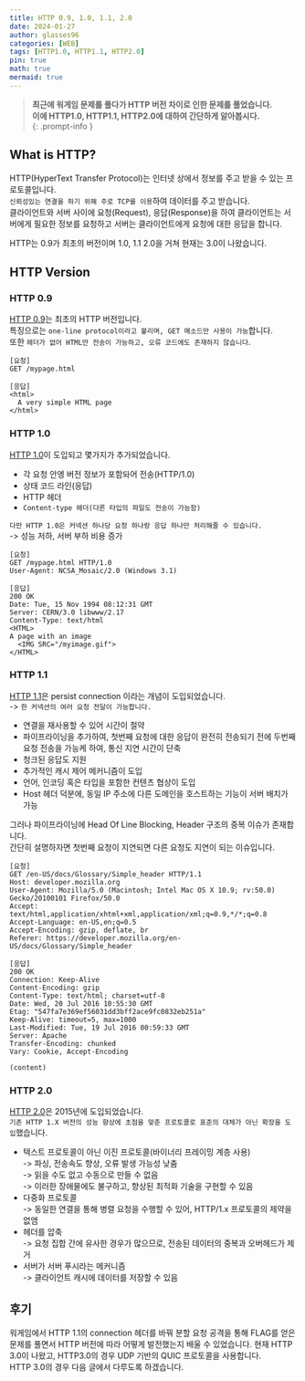 ```yaml
---
title: HTTP 0.9, 1.0, 1.1, 2.0
date: 2024-01-27
author: glasses96
categories: [WEB]
tags: [HTTP1.0, HTTP1.1, HTTP2.0]
pin: true
math: true
mermaid: true
---
```


> **최근에 워게임 문제를 풀다가 HTTP 버전 차이로 인한 문제를 풀었습니다.**     
> **이에 HTTP1.0, HTTP1.1, HTTP2.0에 대하여 간단하게 알아봅시다.**     
{: .prompt-info }

## What is HTTP?
HTTP(HyperText Transfer Protocol)는 인터넷 상에서 정보를 주고 받을 수 있는 프로토콜입니다.  
`신뢰성있는 연결을 하기 위해 주로 TCP를 이용`하여 데이터를 주고 받습니다.  
클라이언트와 서버 사이에 요청(Request), 응답(Response)을 하여 클라이언트는 서버에게 필요한 정보를 요청하고 서버는 클라이언트에게 요청에 대한 응답을 합니다.  

HTTP는 0.9가 최초의 버전이며 1.0, 1.1 2.0을 거쳐 현재는 3.0이 나왔습니다.  

## HTTP Version 
### HTTP 0.9
[HTTP 0.9](https://developer.mozilla.org/ko/docs/Web/HTTP/Basics_of_HTTP/Evolution_of_HTTP)는 최초의 HTTP 버전입니다.  
특징으로는 `one-line protocol이라고 불리며, GET 메소드만 사용이 가능`합니다.  
또한 `헤더가 없어 HTML만 전송이 가능하고, 오류 코드에도 존재하지 않습니다`.

```
[요청]
GET /mypage.html

[응답]
<html>
  A very simple HTML page
</html>
```

### HTTP 1.0
[HTTP 1.0](https://developer.mozilla.org/ko/docs/Web/HTTP/Basics_of_HTTP/Evolution_of_HTTP)이 도입되고 몇가지가 추가되었습니다.  
- 각 요청 안엥 버전 정보가 포함돠어 전송(HTTP/1.0)
- 상태 코드 라인(응답)
- HTTP 헤더
- `Content-type 헤더(다른 타입의 파일도 전송이 가능함)`

`다만 HTTP 1.0은 커넥션 하나당 요청 하나랑 응답 하나만 처리해줄 수 있습니다.`  
-> 성능 저하, 서버 부하 비용 증가

```
[요청]
GET /mypage.html HTTP/1.0
User-Agent: NCSA_Mosaic/2.0 (Windows 3.1)

[응답]
200 OK
Date: Tue, 15 Nov 1994 08:12:31 GMT
Server: CERN/3.0 libwww/2.17
Content-Type: text/html
<HTML>
A page with an image
  <IMG SRC="/myimage.gif">
</HTML>
```

### HTTP 1.1
[HTTP 1.1](https://developer.mozilla.org/ko/docs/Web/HTTP/Basics_of_HTTP/Evolution_of_HTTP)은 persist connection 이라는 개념이 도입되었습니다.  
-> `한 커넥션의 여러 요청 전달이 가능합니다.`  

- 연결을 재사용할 수 있어 시간이 절약
- 파이프라이닝을 추가하여, 첫번째 요청에 대한 응답이 완전히 전송되기 전에 두번째 요청 전송을 가능케 하여, 통신 지연 시간이 단축
- 청크된 응답도 지원
- 추가적인 캐시 제어 메커니즘이 도입
- 언어, 인코딩 혹은 타입을 포함한 컨텐츠 협상이 도입
- Host 헤더 덕분에, 동일 IP 주소에 다른 도메인을 호스트하는 기능이 서버 배치가 가능

그러나 파이프라이닝에 Head Of Line Blocking, Header 구조의 중복 이슈가 존재합니다.  
간단히 설명하자면 첫번째 요청이 지연되면 다른 요청도 지연이 되는 이슈입니다.

```
[요청]
GET /en-US/docs/Glossary/Simple_header HTTP/1.1
Host: developer.mozilla.org
User-Agent: Mozilla/5.0 (Macintosh; Intel Mac OS X 10.9; rv:50.0) Gecko/20100101 Firefox/50.0
Accept: text/html,application/xhtml+xml,application/xml;q=0.9,*/*;q=0.8
Accept-Language: en-US,en;q=0.5
Accept-Encoding: gzip, deflate, br
Referer: https://developer.mozilla.org/en-US/docs/Glossary/Simple_header

[응답]
200 OK
Connection: Keep-Alive
Content-Encoding: gzip
Content-Type: text/html; charset=utf-8
Date: Wed, 20 Jul 2016 10:55:30 GMT
Etag: "547fa7e369ef56031dd3bff2ace9fc0832eb251a"
Keep-Alive: timeout=5, max=1000
Last-Modified: Tue, 19 Jul 2016 00:59:33 GMT
Server: Apache
Transfer-Encoding: chunked
Vary: Cookie, Accept-Encoding

(content)
```
### HTTP 2.0
[HTTP 2.0](https://developer.mozilla.org/ko/docs/Web/HTTP/Basics_of_HTTP/Evolution_of_HTTP)은 2015년에 도입되었습니다.  
`기존 HTTP 1.X 버전의 성능 향상에 초점을 맞춘 프로토콜로 표준의 대체가 아닌 확장을 도입`했습니다.

- 텍스트 프로토콜이 아닌 이진 프로토콜(바이너리 프레이밍 계층 사용)  
-> 파싱, 전송속도 향상, 오류 발생 가능성 낮춤  
->  읽을 수도 없고 수동으로 만들 수 없음  
-> 이러한 장애물에도 불구하고, 향상된 최적화 기술을 구현할 수 있음
- 다중화 프로토콜  
-> 동일한 연결을 통해 병렬 요청을 수행할 수 있어, HTTP/1.x 프로토콜의 제약을 없앰
- 헤더를 압축  
-> 요청 집합 간에 유사한 경우가 많으므로, 전송된 데이터의 중복과 오버헤드가 제거
- 서버가 서버 푸시라는 메커니즘  
-> 클라이언트 캐시에 데이터를 저장할 수 있음

## 후기
워게임에서 HTTP 1.1의 connection 헤더를 바꿔 분할 요청 공격을 통해 FLAG를 얻은 문제를 풀면서 HTTP 버전에 따라 어떻게 발전했는지 배울 수 있었습니다. 현재 HTTP 3.0이 나왔고, HTTP3.0의 경우 UDP 기반의 QUIC 프로토콜을 사용합니다.  
HTTP 3.0의 경우 다음 글에서 다루도록 하겠습니다.  